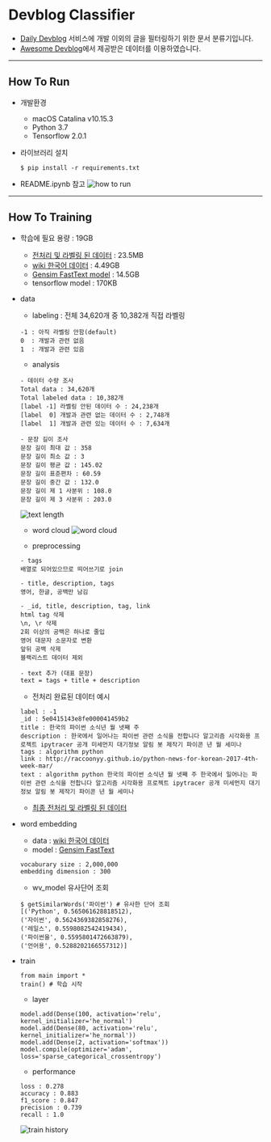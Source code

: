 # Devblog Classifier
- [Daily Devblog](http://daily-devblog.com/) 서비스에 개발 이외의 글을 필터링하기 위한 문서 분류기입니다.
- [Awesome Devblog](https://github.com/sarojaba/awesome-devblog)에서 제공받은 데이터를 이용하였습니다.

---
## How To Run
- 개발환경
  - macOS Catalina v10.15.3
  - Python 3.7
  - Tensorflow 2.0.1

- 라이브러리 설치
  ~~~
  $ pip install -r requirements.txt
  ~~~

- README.ipynb 참고
  ![how to run](https://user-images.githubusercontent.com/26322627/74600924-5e65a100-50db-11ea-8dad-31d18d909053.png)

---
## How To Training
- 학습에 필요 용량 : 19GB
  - [전처리 및 라벨링 된 데이터](https://drive.google.com/drive/u/0/folders/1Npfrh6XmeABJ8JJ6ApS1T88vVoqyDH7M) : 23.5MB
  - [wiki 한국어 데이터](https://dl.fbaipublicfiles.com/fasttext/vectors-crawl/cc.ko.300.bin.gz) : 4.49GB 
  - [Gensim FastText model](https://radimrehurek.com/gensim/models/fasttext.html) : 14.5GB
  - tensorflow model : 170KB

- data
  - labeling : 전체 34,620개 중 10,382개 직접 라벨링
  ~~~
  -1 : 아직 라벨링 안함(default)
  0  : 개발과 관련 없음
  1  : 개발과 관련 있음
  ~~~

  - analysis
  ~~~
  - 데이터 수량 조사
  Total data : 34,620개
  Total labeled data : 10,382개
  [label -1] 라벨링 안된 데이터 수 : 24,238개
  [label  0] 개발과 관련 없는 데이터 수 : 2,748개
  [label  1] 개발과 관련 있는 데이터 수 : 7,634개

  - 문장 길이 조사
  문장 길이 최대 값 : 358
  문장 길이 최소 값 : 3
  문장 길이 평균 값 : 145.02
  문장 길이 표준편차 : 60.59
  문장 길이 중간 값 : 132.0
  문장 길이 제 1 사분위 : 108.0
  문장 길이 제 3 사분위 : 203.0
  ~~~
  ![text length](https://user-images.githubusercontent.com/26322627/74600892-e4351c80-50da-11ea-9454-5397bf134ace.png)

  - word cloud
  ![word cloud](https://user-images.githubusercontent.com/26322627/74600889-dc757800-50da-11ea-9e55-97010103b606.png)
  
  - preprocessing
  ~~~
  - tags
  배열로 되어있으므로 띄어쓰기로 join
  
  - title, description, tags
  영어, 한글, 공백만 남김

  - _id, title, description, tag, link
  html tag 삭제
  \n, \r 삭제
  2회 이상의 공백은 하나로 줄입
  영어 대문자 소문자로 변환
  앞뒤 공백 삭제
  블랙리스트 데이터 제외

  - text 추가 (대표 문장)
  text = tags + title + description
  ~~~

  - 전처리 완료된 데이터 예시
  ~~~
  label : -1
  _id : 5e0415143e8fe000041459b2
  title : 한국의 파이썬 소식년 월 넷째 주
  description : 한국에서 일어나는 파이썬 관련 소식을 전합니다 알고리즘 시각화용 프로젝트 ipytracer 공개 미세먼지 대기정보 알림 봇 제작기 파이콘 년 월 세미나
  tags : algorithm python
  link : http://raccoonyy.github.io/python-news-for-korean-2017-4th-week-mar/
  text : algorithm python 한국의 파이썬 소식년 월 넷째 주 한국에서 일어나는 파이썬 관련 소식을 전합니다 알고리즘 시각화용 프로젝트 ipytracer 공개 미세먼지 대기정보 알림 봇 제작기 파이콘 년 월 세미나
  ~~~

  - [최종 전처리 및 라벨링 된 데이터](https://drive.google.com/drive/u/0/folders/1Npfrh6XmeABJ8JJ6ApS1T88vVoqyDH7M)

- word embedding
  - data : [wiki 한국어 데이터](https://dl.fbaipublicfiles.com/fasttext/vectors-crawl/cc.ko.300.bin.gz)
  - model : [Gensim FastText](https://radimrehurek.com/gensim/models/fasttext.html)
  ~~~
  vocaburary size : 2,000,000
  embedding dimension : 300
  ~~~
  
  - wv_model 유사단어 조회
  ~~~
  $ getSimilarWords('파이썬') # 유사한 단어 조회
  [('Python', 0.565061628818512),
  ('자이썬', 0.5624369382858276),
  ('레일스', 0.5598082542419434),
  ('파이썬을', 0.5595801472663879),
  ('언어용', 0.5288202166557312)]
  ~~~

- train
  ~~~
  from main import *
  train() # 학습 시작
  ~~~
  - layer
  ~~~
  model.add(Dense(100, activation='relu', kernel_initializer='he_normal')
  model.add(Dense(80, activation='relu', kernel_initializer='he_normal'))
  model.add(Dense(2, activation='softmax'))
  model.compile(optimizer='adam', loss='sparse_categorical_crossentropy')
  ~~~

  - performance
  ~~~
  loss : 0.278
  accuracy : 0.883
  f1_score : 0.847
  precision : 0.739
  recall : 1.0
  ~~~
  ![train history](https://user-images.githubusercontent.com/26322627/74600880-d089b600-50da-11ea-95d4-ee22a7611dd6.png)
